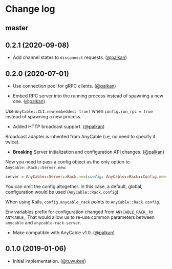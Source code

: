 # Change log

## master

## 0.2.1 (2020-09-08)

- Add channel states to `disconnect` requests. ([@palkan][])

## 0.2.0 (2020-07-01)

- Use connection pool for gRPC clients. ([@palkan][])

- Embed RPC server into the running process instead of spawning a new one. ([@palkan][])

Use `AnyCable::CLI.new(embedded: true)` when `config.run_rpc = true` instead of spawning a new process.

- Added HTTP broadcast support. ([@palkan])

Broadcast adapter is inherited from AnyCable (i.e, no need to specify it twice).

- **Breaking** Server initialization and configuration API changes. ([@palkan][])

Now you need to pass a config object as the only option to `AnyCable::Rack::Server.new`:

```ruby
server = AnyCable::Server::Rack.new(config: AnyCable::Rack::Config.new(**params))
```

You can omit the config altogether. In this case, a default, global, configuration would be used (`AnyCable::Rack.config`).

When using Rails, `config.anycable_rack` points to `AnyCable::Rack.config`.

Env variables prefix for configuration changed from `ANYCABLE_RACK_` to `ANYCABLE_`
That would allow us to re-use common parameters between `anycable` and `anycable-rack-server`.

- Make compatible with AnyCable v1.0. ([@palkan][])

## 0.1.0 (2019-01-06)

- Initial implementation. ([@tuwukee][])

[@palkan]: https://github.com/palkan
[@tuwukee]: https://github.com/tuwukee
